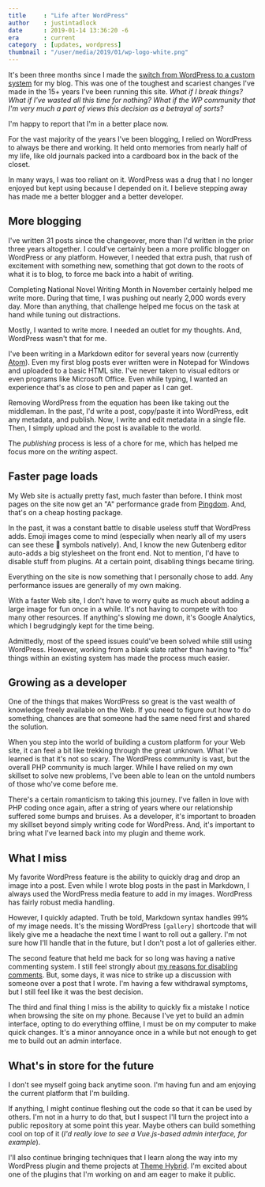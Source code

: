 ```yaml
---
title     : "Life after WordPress"
author    : justintadlock
date      : 2019-01-14 13:36:20 -6
era       : current
category  : [updates, wordpress]
thumbnail : "/user/media/2019/01/wp-logo-white.png"
---
```


It's been three months since I made the [switch from WordPress to a custom system](http://justintadlock.com/archives/2018/10/16/switching-from-wordpress-to-a-custom-cms) for my blog.  This was one of the toughest and scariest changes I've made in the 15+ years I've been running this site.  _What if I break things?  What if I've wasted all this time for nothing?  What if the WP community that I'm very much a part of views this decision as a betrayal of sorts?_

I'm happy to report that I'm in a better place now.

For the vast majority of the years I've been blogging, I relied on WordPress to always be there and working.  It held onto memories from nearly half of my life, like old journals packed into a cardboard box in the back of the closet.

In many ways, I was too reliant on it.  WordPress was a drug that I no longer enjoyed but kept using because I depended on it.  I believe stepping away has made me a better blogger and a better developer.

## More blogging

I've written 31 posts since the changeover, more than I'd written in the prior three years altogether.  I could've certainly been a more prolific blogger on WordPress or any platform.  However, I needed that extra push, that rush of excitement with something new, something that got down to the roots of what it is to blog, to force me back into a habit of writing.

Completing National Novel Writing Month in November certainly helped me write more.  During that time, I was pushing out nearly 2,000 words every day.  More than anything, that challenge helped me focus on the task at hand while tuning out distractions.

Mostly, I wanted to write more.  I needed an outlet for my thoughts.  And, WordPress wasn't that for me.

I've been writing in a Markdown editor for several years now (currently [Atom](https://atom.io)).  Even my first blog posts ever written were in Notepad for Windows and uploaded to a basic HTML site.  I've never taken to visual editors or even programs like Microsoft Office.  Even while typing, I wanted an experience that's as close to pen and paper as I can get.

Removing WordPress from the equation has been like taking out the middleman.  In the past, I'd write a post, copy/paste it into WordPress, edit any metadata, and publish.  Now, I write and edit metadata in a single file.  Then, I simply upload and the post is available to the world.

The _publishing_ process is less of a chore for me, which has helped me focus more on the _writing_ aspect.

## Faster page loads

My Web site is actually pretty fast, much faster than before.  I think most pages on the site now get an "A" performance grade from [Pingdom](https://tools.pingdom.com).  And, that's on a cheap hosting package.

In the past, it was a constant battle to disable useless stuff that WordPress adds.  Emoji images come to mind (especially when nearly all of my users can see these 🤪 symbols natively).  And, I know the new Gutenberg editor auto-adds a big stylesheet on the front end.  Not to mention, I'd have to disable stuff from plugins.  At a certain point, disabling things became tiring.

Everything on the site is now something that I personally chose to add.  Any performance issues are generally of my own making.

With a faster Web site, I don't have to worry quite as much about adding a large image for fun once in a while.  It's not having to compete with too many other resources.  If anything's slowing me down, it's Google Analytics, which I begrudgingly kept for the time being.

Admittedly, most of the speed issues could've been solved while still using WordPress.  However, working from a blank slate rather than having to "fix" things within an existing system has made the process much easier.

## Growing as a developer

One of the things that makes WordPress so great is the vast wealth of knowledge freely available on the Web.  If you need to figure out how to do something, chances are that someone had the same need first and shared the solution.

When you step into the world of building a custom platform for your Web site, it can feel a bit like trekking through the great unknown.  What I've learned is that it's not so scary.  The WordPress community is vast, but the overall PHP community is much larger.  While I have relied on my own skillset to solve new problems, I've been able to lean on the untold numbers of those who've come before me.  

There's a certain romanticism to taking this journey.  I've fallen in love with PHP coding once again, after a string of years where our relationship suffered some bumps and bruises.  As a developer, it's important to broaden my skillset beyond simply writing code for WordPress.  And, it's important to bring what I've learned back into my plugin and theme work.

## What I miss

My favorite WordPress feature is the ability to quickly drag and drop an image into a post.  Even while I wrote blog posts in the past in Markdown, I always used the WordPress media feature to add in my images.  WordPress has fairly robust media handling.

However, I quickly adapted.  Truth be told, Markdown syntax handles 99% of my image needs.  It's the missing WordPress `[gallery]` shortcode that will likely give me a headache the next time I want to roll out a gallery.  I'm not sure how I'll handle that in the future, but I don't post a lot of galleries either.

The second feature that held me back for so long was having a native commenting system.  I still feel  strongly about [my reasons for disabling comments](http://justintadlock.com/archives/2018/10/12/the-final-comments).  But, some days, it was nice to strike up a discussion with someone over a post that I wrote.  I'm having a few withdrawal symptoms, but I still feel like it was the best decision.

The third and final thing I miss is the ability to quickly fix a mistake I notice when browsing the site on my phone.  Because I've yet to build an admin interface, opting to do everything offline, I must be on my computer to make quick changes.  It's a minor annoyance once in a while but not enough to get me to build out an admin interface.

## What's in store for the future

I don't see myself going back anytime soon.  I'm having fun and am enjoying the current platform that I'm building.  

If anything, I might continue fleshing out the code so that it can be used by others.  I'm not in a hurry to do that, but I suspect I'll turn the project into a public repository at some point this year.  Maybe others can build something cool on top of it (_I'd really love to see a Vue.js-based admin interface, for example_).

I'll also continue bringing techniques that I learn along the way into my WordPress plugin and theme projects at [Theme Hybrid](https://themehybrid.com).  I'm excited about one of the plugins that I'm working on and am eager to make it public.
